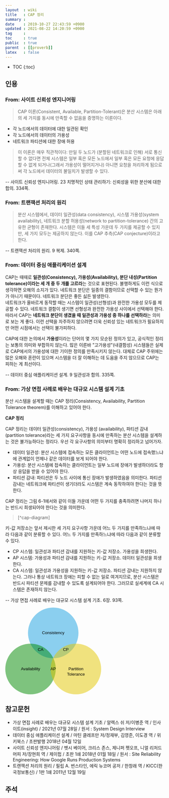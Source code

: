 ```yaml
---
layout  : wiki
title   : CAP 정리
summary : 
date    : 2019-10-27 22:43:59 +0900
updated : 2021-08-22 14:20:59 +0900
tag     : 
toc     : true
public  : true
parent  : [[proverb]]
latex   : false
---
```

* TOC
{:toc}

## 인용
### From: 사이트 신뢰성 엔지니어링

> CAP 이론(Consistent, Available, Partition-Tolerant)은 분산 시스템은 아래의 세 가지를 동시에 만족할 수 없음을 증명하는 이론이다.
* 각 노드에서의 데이터에 대한 일관된 확인
* 각 노드에서의 데이터의 가용성
* 네트워크 파티션에 대한 장애 허용

> 이 이론은 매우 직관적이다: 만일 두 노드가 (분할된 네트워크로 인해) 서로 통신할 수 없다면 전체 시스템은 일부 혹은 모든 노드에서 일부 혹은 모든 요청에 응답할 수 없게 되거나(그래서 가용성이 떨어지거나) 아니면 요청을 처리하게 됨으로써 각 노드에서 데이터의 불일치가 발생할 수 있다.
>
-- 사이트 신뢰성 엔지니어링. 23 치명적인 상태 관리하기: 신뢰성을 위한 분산에 대한 합의. 334쪽.

### From: 트랜잭션 처리의 원리

> 분산 시스템에서, 데이터 일관성(data consistency), 시스템 가용성(system availability),
네트워크 분할 허용성(network to partition-tolerance) 간의 고유한 균형이 존재한다.
시스템은 이들 세 특성 가운데 두 가지를 제공할 수 있지만, 세 가지 모두는 제공하지 않는다.
이를 CAP 추측(CAP conjecture)이라고 한다.
>
-- 트랜잭션 처리의 원리. 9 복제. 340쪽.

### From: 데이터 중심 애플리케이션 설계

>
CAP는 때때로 **일관성(Consistency), 가용성(Availability), 분단 내성(Partition tolerance)이라는 세 개 중 두 개를 고르라**는 것으로 표현된다.
불행하게도 이런 식으로 생각하면 오해의 소지가 있다.
네트워크 분단은 일종의 결함이므로 선택할 수 있는 뭔가가 아니기 때문이다.
네트워크 분단은 좋든 싫든 발생한다.  
네트워크가 올바르게 동작할 때는 시스템이 일관성(선형성)과 완전한 가용성 모두를 제공할 수 있다.
네트워크 결함이 생기면 선형성과 완전한 가용성 사이에서 선택해야 한다.
따라서 CAP는 **네트워크 분단이 생겼을 때 일관성과 가용성 중 하나를 선택하라**는 의미로 보는 게 좋다.
이런 선택을 자주하지 않으려면 더욱 신뢰성 있는 네트워크가 필요하지만 어떤 시점에서는 선택이 불가피하다.
>
CAP에 대한 논의에서 **가용성**이라는 단어의 몇 가지 모순된 정의가 있고, 공식적인 정리는 보통의 의미와 부합하지 않는다. 많은 이른바 "고가용성"(내결함성) 시스템들은 실제로 CAP에서의 가용성에 대한 기이한 정의를 만족시키지 않는다. 대체로 CAP 주위에는 많은 오해와 혼란이 있으며 시스템을 더 잘 이해하는 데 도움을 주지 않으므로 CAP는 피하는 게 최선이다.
>
-- 데이터 중심 애플리케이션 설계. 9 일관성과 합의. 335쪽.

### From: 가상 면접 사례로 배우는 대규모 시스템 설계 기초

>
분산 시스템을 설계할 때는 CAP 정리(Consistency, Availability, Partition Tolerance theorem)를 이해하고 있어야 한다.
>
**CAP 정리**
>
CAP 정리는 데이터 일관성(consistency), 가용성 (availability), 파티션 감내(partition tolerance)라는 세 가지 요구사항을 동시에 만족하는 분산 시스템을 설계하는 것은 불가능하다는 정리다.
우선 각 요구사항의 의미부터 명확히 정리하고 넘어가자.
>
- 데이터 일관성: 분산 시스템에 접속하는 모든 클라이언트는 어떤 노드에 접속했느냐에 관계없이 언제나 같은 데이터를 보게 되어야 한다.
- 가용성: 분산 시스템에 접속하는 클라이언트는 일부 노드에 장애가 발생하더라도 항상 응답을 받을 수 있어야 한다.
- 파티션 감내: 파티션은 두 노드 사이에 통신 장애가 발생하였음을 의미한다. 파티션 감내는 네트워크에 파티션이 생기더라도 시스템은 계속 동작하여야 한다는 것을 뜻한다.
>
CAP 정리는 그림 6-1에서와 같이 이들 가운데 어떤 두 가지를 충족하려면 나머지 하나는 반드시 희생되어야 한다는 것을 의미한다.
>
> <div id="cap-diagram"></div> [^cap-diagram]
>
키-값 저장소는 앞서 제시한 세 가지 요구사항 가운데 어느 두 가지를 만족하느냐에 따라 다음과 같이 분류할 수 있다. 어느 두 가지를 만족하느냐에 따라 다음과 같이 분류할 수 있다.
>
- CP 시스템: 일관성과 파티션 감내를 지원하는 키-값 저장소. 가용성을 희생한다.
- AP 시스템: 가용성과 파티션 감내를 지원하는 키-값 저장소. 데이터 일관성을 희생한다.
- CA 시스템: 일관성과 가용성을 지원하는 키-값 저장소. 파티션 감내는 지원하지 않는다. 그러나 통상 네트워크 장애는 피할 수 없는 일로 여겨지므로, 분산 시스템은 반드시 파티션 문제를 감내할 수 있도록 설계되어야 한다. 그러므로 실세계에 CA 시스템은 존재하지 않는다.
>
-- 가상 면접 사례로 배우는 대규모 시스템 설계 기초. 6장. 93쪽.

<svg class="dynamic-insert" data-target-selector="#cap-diagram"
    xmlns="http://www.w3.org/2000/svg" xmlns:xlink="http://www.w3.org/1999/xlink" version="1.1" width="305px" height="275px" viewBox="0 0 305 275">
    <g fill-opacity="0.5" stroke-opacity="0.5">
        <ellipse cx="152" cy="80" rx="80" ry="80" fill="#1ba1e2"/>
        <ellipse cx="80" cy="194" rx="80" ry="80" fill="#008a00"/>
        <ellipse cx="224" cy="194" rx="80" ry="80" fill="#e3c800"/>
    </g>
    <g fill="#000000" font-size="13px" font-family="Helvetica" text-anchor="middle">
        <g>
            <text x="112" y="137">CA</text>
        </g>
        <g>
            <text x="192" y="137">CP</text>
        </g>
        <g>
            <text x="152" y="198"> AP</text>
        </g>
        <g>
            <text x="152" y="84">Consistency</text>
        </g>
        <g>
            <text x="80" y="198">Availability</text>
        </g>
        <g>
            <text x="224" y="198">Partition</text>
            <text x="224" y="215">Tolerance</text>
        </g>
    </g>
</svg>


## 참고문헌

- 가상 면접 사례로 배우는 대규모 시스템 설계 기초 / 알렉스 쉬 저/이병준 역 / 인사이트(insight) / 2021년 07월 28일 / 원서 : System Design Interview
- 데이터 중심 애플리케이션 설계 / 마틴 클레프만 저/정재부, 김영준, 이도경 역 / 위키북스 / 초판발행 2018년 04월 12일
- 사이트 신뢰성 엔지니어링 / 벳시 베이어, 크리스 존스, 제니퍼 펫오프, 니얼 리처드 머피 저/장현희 역 / 제이펍 / 초판 1쇄 2018년 01월 18일 / 원서 : Site Reliability Engineering: How Google Runs Production Systems
- 트랜잭션 처리의 원리 / 필립 A. 번스타인, 에릭 뉴코머 공저 / 한창래 역 / KICC(한국정보통신) / 1판 1쇄 2011년 12월 19일

## 주석

[^cap-diagram]: 책을 참고해 SVG로 따라 그린 다이어그램이다.

